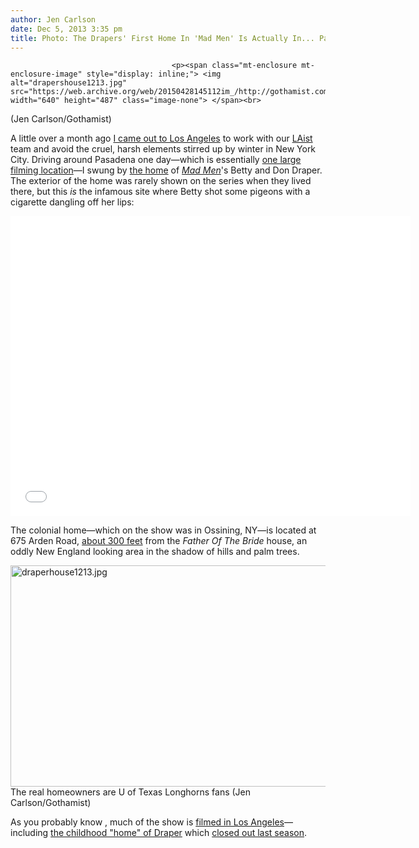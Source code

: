 ```yaml
---
author: Jen Carlson
date: Dec 5, 2013 3:35 pm
title: Photo: The Drapers' First Home In 'Mad Men' Is Actually In... Pasadena
---
```


	
										<p><span class="mt-enclosure mt-enclosure-image" style="display: inline;"> <img alt="drapershouse1213.jpg" src="https://web.archive.org/web/20150428145112im_/http://gothamist.com/attachments/arts_jen/drapershouse1213.jpg" width="640" height="487" class="image-none"> </span><br>
<span class="photo_caption">(Jen Carlson/Gothamist)</span></p>

<p>A little over a month ago <a href="https://web.archive.org/web/20150428145112/http://gothamist.com/2013/10/28/la_tips.php">I came out to Los Angeles</a> to work with our <a href="https://web.archive.org/web/20150428145112/http://laist.com/">LAist</a> team and avoid the cruel, harsh elements stirred up by winter in New York City. Driving around Pasadena one day&#x2014;which is essentially <a href="https://web.archive.org/web/20150428145112/http://hometown-pasadena.com/resident-tourist/hollywood-east-movie-and-tv-locations">one large filming location</a>&#x2014;I swung by <a href="https://web.archive.org/web/20150428145112/http://www.iamnotastalker.com/2009/06/22/don-drapers-house-from-mad-men/">the home</a> of <a href="https://web.archive.org/web/20150428145112/http://gothamist.com/tags/madmen"><em>Mad Men</em></a>&apos;s Betty and Don Draper. The exterior of the home was rarely shown on the series when they lived there, but this <em>is</em> the infamous site where Betty shot some pigeons with a cigarette dangling off her lips:</p>

<p><iframe width="640" height="480" src="//web.archive.org/web/20150428145112if_/http://www.youtube.com/embed/0wGCjMYB1Kk" frameborder="0" allowfullscreen></iframe></p>

<p>The colonial home&#x2014;which on the show was in Ossining, NY&#x2014;is located at 675 Arden Road, <a href="https://web.archive.org/web/20150428145112/https://maps.google.com/maps?saddr=675+Arden+Road,+Pasadena,+CA&amp;daddr=843+S+El+Molino+Ave,+Pasadena,+CA+91106&amp;hl=en&amp;sll=34.131622,-118.136558&amp;sspn=0.000757,0.000704&amp;geocode=FTLQCAId1mH1-Cl5LiNmn8TCgDGCvLOsIAiu7Q%3BFa_NCAIdGF_1-CmH9ZVAn8TCgDEcK7Zi7UIaBw&amp;oq=675+Arden+Road&amp;t=h&amp;gl=us&amp;dirflg=w&amp;mra=ltm&amp;z=20">about 300 feet</a> from the <em>Father Of The Bride</em> house, an oddly New England looking area in the shadow of hills and palm trees.</p>

<p><span class="mt-enclosure mt-enclosure-image" style="display: inline;"> <img alt="draperhouse1213.jpg" src="https://web.archive.org/web/20150428145112im_/http://gothamist.com/attachments/arts_jen/draperhouse1213.jpg" width="640" height="354" class="image-none"> </span><br>
<span class="photo_caption">The real homeowners are U of Texas Longhorns fans (Jen Carlson/Gothamist)</span></p>

<p>As you probably know , much of the show is <a href="https://web.archive.org/web/20150428145112/http://la.curbed.com/archives/2012/03/a_guide_to_mad_men_filming_locations_in_los_angeles_1.php">filmed in Los Angeles</a>&#x2014;including <a href="https://web.archive.org/web/20150428145112/http://laist.com/2013/06/26/don_drapers_childhood_whorehouse.php">the childhood &quot;home&quot; of Draper</a> which <a href="https://web.archive.org/web/20150428145112/http://gothamist.com/2013/06/24/mad_men_20.php">closed out last season</a>.</p>					
										
									
				